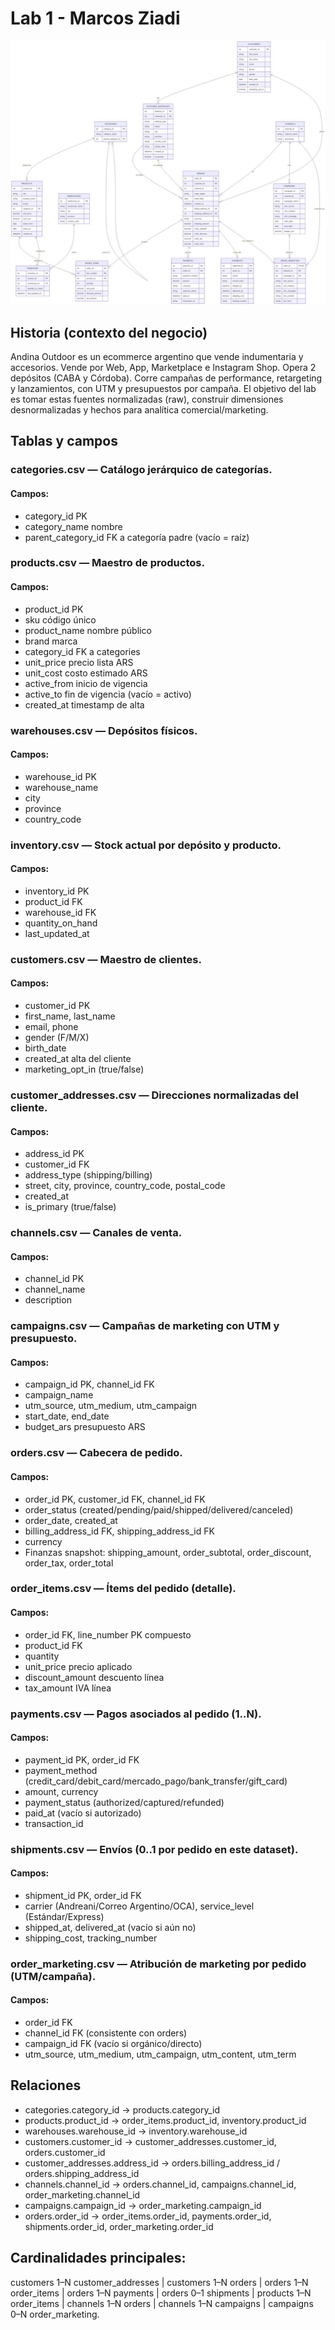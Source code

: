 # Lab 1 - Marcos Ziadi

![Diagrama Entidad Relación](./models/er_oltp.jpeg)

## Historia (contexto del negocio)

Andina Outdoor es un ecommerce argentino que vende indumentaria y accesorios. Vende por Web, App, Marketplace e Instagram Shop. Opera 2 depósitos (CABA y Córdoba). Corre campañas de performance, retargeting y lanzamientos, con UTM y presupuestos por campaña. El objetivo del lab es tomar estas fuentes normalizadas (raw), construir dimensiones desnormalizadas y hechos para analítica comercial/marketing.

## Tablas y campos

### categories.csv — Catálogo jerárquico de categorías.

#### Campos:

* category_id PK
* category_name nombre
* parent_category_id FK a categoría padre (vacío = raíz)

### products.csv — Maestro de productos.

#### Campos:

* product_id PK
* sku código único
* product_name nombre público
* brand marca
* category_id FK a categories
* unit_price precio lista ARS
* unit_cost costo estimado ARS
* active_from inicio de vigencia
* active_to fin de vigencia (vacío = activo)
* created_at timestamp de alta

### warehouses.csv — Depósitos físicos.

#### Campos:

* warehouse_id PK
* warehouse_name
* city
* province
* country_code

### inventory.csv — Stock actual por depósito y producto.

#### Campos:

* inventory_id PK
* product_id FK
* warehouse_id FK
* quantity_on_hand
* last_updated_at

### customers.csv — Maestro de clientes.

#### Campos:

* customer_id PK
* first_name, last_name
* email, phone
* gender (F/M/X)
* birth_date
* created_at alta del cliente
* marketing_opt_in (true/false)

### customer_addresses.csv — Direcciones normalizadas del cliente.

#### Campos:

* address_id PK
* customer_id FK
* address_type (shipping/billing)
* street, city, province, country_code, postal_code
* created_at
* is_primary (true/false)

### channels.csv — Canales de venta.

#### Campos:

* channel_id PK
* channel_name
* description

### campaigns.csv — Campañas de marketing con UTM y presupuesto.

#### Campos:

* campaign_id PK, channel_id FK
* campaign_name
* utm_source, utm_medium, utm_campaign
* start_date, end_date
* budget_ars presupuesto ARS

### orders.csv — Cabecera de pedido.

#### Campos:

* order_id PK, customer_id FK, channel_id FK
* order_status (created/pending/paid/shipped/delivered/canceled)
* order_date, created_at
* billing_address_id FK, shipping_address_id FK
* currency
* Finanzas snapshot: shipping_amount, order_subtotal, order_discount, order_tax, order_total

### order_items.csv — Ítems del pedido (detalle).

#### Campos:

* order_id FK, line_number PK compuesto
* product_id FK
* quantity
* unit_price precio aplicado
* discount_amount descuento línea
* tax_amount IVA línea

### payments.csv — Pagos asociados al pedido (1..N).

#### Campos:

* payment_id PK, order_id FK
* payment_method (credit_card/debit_card/mercado_pago/bank_transfer/gift_card)
* amount, currency
* payment_status (authorized/captured/refunded)
* paid_at (vacío si autorizado)
* transaction_id

### shipments.csv — Envíos (0..1 por pedido en este dataset).

#### Campos:

* shipment_id PK, order_id FK
* carrier (Andreani/Correo Argentino/OCA), service_level (Estándar/Express)
* shipped_at, delivered_at (vacío si aún no)
* shipping_cost, tracking_number

### order_marketing.csv — Atribución de marketing por pedido (UTM/campaña).

#### Campos:

* order_id FK
* channel_id FK (consistente con orders)
* campaign_id FK (vacío si orgánico/directo)
* utm_source, utm_medium, utm_campaign, utm_content, utm_term

## Relaciones

* categories.category_id → products.category_id
* products.product_id → order_items.product_id, inventory.product_id
* warehouses.warehouse_id → inventory.warehouse_id
* customers.customer_id → customer_addresses.customer_id, orders.customer_id
* customer_addresses.address_id → orders.billing_address_id / orders.shipping_address_id
* channels.channel_id → orders.channel_id, campaigns.channel_id, order_marketing.channel_id
* campaigns.campaign_id → order_marketing.campaign_id
* orders.order_id → order_items.order_id, payments.order_id, shipments.order_id, order_marketing.order_id

## Cardinalidades principales:

customers 1–N customer_addresses | customers 1–N orders | orders 1–N order_items | orders 1–N payments | orders 0–1 shipments | products 1–N order_items | channels 1–N orders | channels 1–N campaigns | campaigns 0–N order_marketing.
